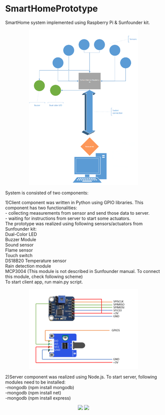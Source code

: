 # SmartHomePrototype
SmartHome system implemented using Raspberry Pi & Sunfounder kit.
<p align="center">
		<img src="images/architecture.PNG" width="350"/>
</p>
System is consisted of two components:
<p>
1)Client component was written in Python using GPIO libraries. This component has two functionalities:<br>
	- collecting measurements from sensor and send those data to server.<br>
	- waiting for instructions from server to start some actuators.<br>
	The prototype was realized using following sensors/actuators from Sunfounder kit:<br>
		Dual-Color LED<br>
		Buzzer Module<br>
		Sound sensor<br>
		Flame sensor<br>
		Touch switch<br>
		DS18B20 Temperature sensor<br>
		Rain detection module<br>
		MCP3004 (This module is not described in Sunfounder manual. To connect this module, check following scheme)<br>
	To start client app, run main.py script.
	<p align="center">
		<img src="images/mcp3004.png" width="350"/>
	</p>
</p>
2)Server component was realized using Node.js. To start server, following modules need to be installed:<br>
	-mongodb (npm install mongodb)<br>
	-mongodb (npm install net)<br>
	-mongodb (npm install express)
<p align="center">
  <img src="images/20170421_225806.jpg" width="350"/>
  <img src="images/20170421_225455.jpg" width="350"/>
</p>